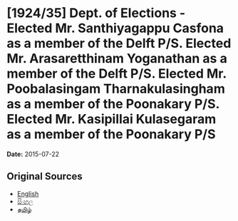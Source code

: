 # [1924/35] Dept. of Elections - Elected Mr. Santhiyagappu Casfona as a member of the Delft P/S. Elected Mr. Arasaretthinam Yoganathan as a member of the Delft P/S. Elected Mr. Poobalasingam Tharnakulasingham as a member of the Poonakary P/S. Elected Mr. Kasipillai Kulasegaram as a member of the Poonakary P/S

**Date:** 2015-07-22

## Original Sources

- [English](https://documents.gov.lk/view/extra-gazettes/2015/7/1924-35_E.pdf)
- [සිංහල](https://documents.gov.lk/view/extra-gazettes/2015/7/1924-35_S.pdf)
- [தமிழ்](https://documents.gov.lk/view/extra-gazettes/2015/7/1924-35_T.pdf)
